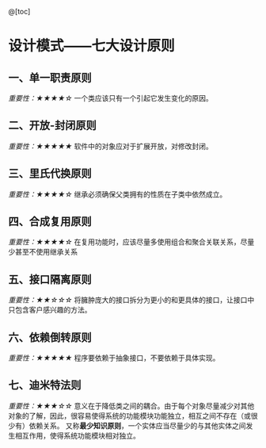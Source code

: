 @[toc]
# 设计模式——七大设计原则
## 一、单一职责原则
*重要性：★★★★☆*
一个类应该只有一个引起它发生变化的原因。

## 二、开放-封闭原则
*重要性：★★★★★*
软件中的对象应对于扩展开放，对修改封闭。

## 三、里氏代换原则
*重要性：★★★★☆*
继承必须确保父类拥有的性质在子类中依然成立。

## 四、合成复用原则
*重要性：★★★★☆*
在复用功能时，应该尽量多使用组合和聚合关联关系，尽量少甚至不使用继承关系

## 五、接口隔离原则
*重要性：★★☆☆☆*
将臃肿庞大的接口拆分为更小的和更具体的接口，让接口中只包含客户感兴趣的方法。

## 六、依赖倒转原则
*重要性：★★★★★*
程序要依赖于抽象接口，不要依赖于具体实现。

## 七、迪米特法则
*重要性：★★★☆☆*
意义在于降低类之间的耦合。由于每个对象尽量减少对其他对象的了解，因此，很容易使得系统的功能模块功能独立，相互之间不存在（或很少有）依赖关系。
又称**最少知识原则**，一个实体应当尽量少的与其他实体之间发生相互作用，使得系统功能模块相对独立。

